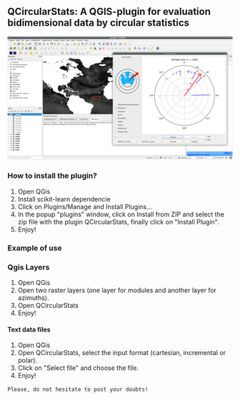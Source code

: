## QCircularStats: A QGIS-plugin for evaluation bidimensional data by circular statistics

<p align="center">
<img src="https://github.com/mhaut/QCircularStats/blob/master/images/imageqgis.png?raw=true" width="800">
</p>

### How to install the plugin?
1. Open QGis
2. Install scikit-learn dependencie
3. Click on Plugins/Manage and Install Plugins...
4. In the popup "plugins" window, click on Install from ZIP and select the zip file with the plugin QCircularStats, finally click on "Install Plugin".
5. Enjoy!


### Example of use

### Qgis Layers
1. Open QGis
2. Open two raster layers (one layer for modules and another layer for azimuths).
3. Open QCircularStats
4. Enjoy!

#### Text data files
1. Open QGis
2. Open QCircularStats, select the input format (cartesian, incremental or polar).
3. Click on "Select file" and choose the file.
4. Enjoy!


```
Please, do not hesitate to post your doubts!
```
